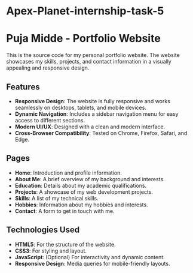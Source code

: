 # Apex-Planet-internship-task-5
# Puja Midde - Portfolio Website

This is the source code for my personal portfolio website. The website showcases my skills, projects, and contact information in a visually appealing and responsive design.

## Features
- **Responsive Design**: The website is fully responsive and works seamlessly on desktops, tablets, and mobile devices.
- **Dynamic Navigation**: Includes a sidebar navigation menu for easy access to different sections.
- **Modern UI/UX**: Designed with a clean and modern interface.
- **Cross-Browser Compatibility**: Tested on Chrome, Firefox, Safari, and Edge.

## Pages
- **Home**: Introduction and profile information.
- **About Me**: A brief overview of my background and interests.
- **Education**: Details about my academic qualifications.
- **Projects**: A showcase of my web development projects.
- **Skills**: A list of my technical skills.
- **Hobbies**: Information about my hobbies and interests.
- **Contact**: A form to get in touch with me.

## Technologies Used
- **HTML5**: For the structure of the website.
- **CSS3**: For styling and layout.
- **JavaScript**: (Optional) For interactivity and dynamic content.
- **Responsive Design**: Media queries for mobile-friendly layouts.
